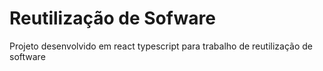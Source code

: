 # Reutilização de Sofware
Projeto desenvolvido em react typescript para trabalho de reutilização de software

